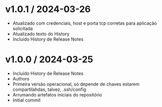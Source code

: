 
v1.0.1 / 2024-03-26
==================

  * Atualizado com credenciais, host e porta tcp corretas para aplicação solicitada
  * Atualizado texto do History
  * Incluido History de Release Notes

v1.0.0 / 2024-03-25
==================

  * Incluido History de Release Notes
  * Authors
  * Primeira versão operacional, só depende de chaves estarem compartilahdas, talvez, .ssh/config
  * Arrumando artefatos iniciais do repositório
  * Initial commit

